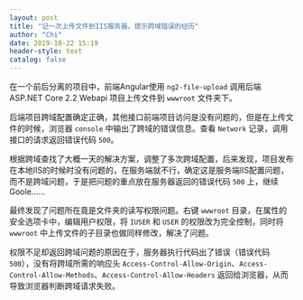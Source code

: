 ```yaml
---
layout: post
title: "记一次上传文件到IIS服务器，提示跨域错误的经历"
author: "Chi"
date: 2019-10-22 15:19
header-style: text
catalog: false
---
```


在一个前后分离的项目中，前端Angular使用 `ng2-file-upload` 调用后端 ASP.NET Core 2.2 Webapi 项目上传文件到 `wwwroot` 文件夹下。

后端项目跨域配置确定正确，其他接口前端项目访问是没有问题的，但是在上传文件的时候，浏览器 `console` 中输出了跨域的错误信息。查看 `Network` 记录，调用接口的请求返回错误代码 `500`。

根据跨域查找了大概一天的解决方案，调整了多次跨域配置，后来发现，项目发布在本地IIS的时候时没有问题的，在服务端就不行，确定这是服务端IIS配置问题，而不是跨域问题，于是把问题的重点放在服务器返回的错误代码 `500` 上，继续Goole......

最终发现了问题所在竟是文件夹的读写权限问题。右键 `wwwroot` 目录，在属性的安全选项卡中，编辑用户权限，将 `IUSER` 和 `USER` 的权限改为完全控制，同时将 `wwwroot` 中上传文件的子目录也做同样修改，解决了问题。

权限不足却返回跨域问题的原因在于，服务器执行代码出了错误（错误代码 `500`），没有将跨域所需的响应头 `Access-Control-Allow-Origin`、`Access-Control-Allow-Methods`、`Access-Control-Allow-Headers` 返回给浏览器，从而导致浏览器判断跨域请求失败。
